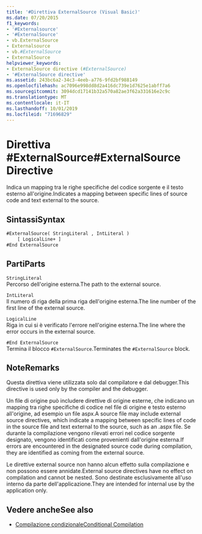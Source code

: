 ```yaml
---
title: '#Direttiva ExternalSource (Visual Basic)'
ms.date: 07/20/2015
f1_keywords:
- '#Externalsource'
- '#ExternalSource'
- vb.ExternalSource
- Externalsource
- vb.#ExternalSource
- ExternalSource
helpviewer_keywords:
- ExternalSource directive (#ExternalSource)
- '#ExternalSource directive'
ms.assetid: 243bc6a2-34c3-4eeb-a776-9fd2bf988149
ms.openlocfilehash: ac7096e998dd8d2a416dc739e1d7625e1abff7a6
ms.sourcegitcommit: 3094dcd17141b32a570a82ae3f62a331616e2c9c
ms.translationtype: MT
ms.contentlocale: it-IT
ms.lasthandoff: 10/01/2019
ms.locfileid: "71696829"
---
```

# <a name="externalsource-directive"></a><span data-ttu-id="1646b-102">Direttiva #ExternalSource</span><span class="sxs-lookup"><span data-stu-id="1646b-102">#ExternalSource Directive</span></span>
<span data-ttu-id="1646b-103">Indica un mapping tra le righe specifiche del codice sorgente e il testo esterno all'origine.</span><span class="sxs-lookup"><span data-stu-id="1646b-103">Indicates a mapping between specific lines of source code and text external to the source.</span></span>  
  
## <a name="syntax"></a><span data-ttu-id="1646b-104">Sintassi</span><span class="sxs-lookup"><span data-stu-id="1646b-104">Syntax</span></span>  
  
```vb  
#ExternalSource( StringLiteral , IntLiteral )  
    [ LogicalLine+ ]  
#End ExternalSource  
```  
  
## <a name="parts"></a><span data-ttu-id="1646b-105">Parti</span><span class="sxs-lookup"><span data-stu-id="1646b-105">Parts</span></span>  
 `StringLiteral`  
 <span data-ttu-id="1646b-106">Percorso dell'origine esterna.</span><span class="sxs-lookup"><span data-stu-id="1646b-106">The path to the external source.</span></span>  
  
 `IntLiteral`  
 <span data-ttu-id="1646b-107">Il numero di riga della prima riga dell'origine esterna.</span><span class="sxs-lookup"><span data-stu-id="1646b-107">The line number of the first line of the external source.</span></span>  
  
 `LogicalLine`  
 <span data-ttu-id="1646b-108">Riga in cui si è verificato l'errore nell'origine esterna.</span><span class="sxs-lookup"><span data-stu-id="1646b-108">The line where the error occurs in the external source.</span></span>  
  
 `#End ExternalSource`  
 <span data-ttu-id="1646b-109">Termina il blocco `#ExternalSource`.</span><span class="sxs-lookup"><span data-stu-id="1646b-109">Terminates the `#ExternalSource` block.</span></span>  
  
## <a name="remarks"></a><span data-ttu-id="1646b-110">Note</span><span class="sxs-lookup"><span data-stu-id="1646b-110">Remarks</span></span>  
 <span data-ttu-id="1646b-111">Questa direttiva viene utilizzata solo dal compilatore e dal debugger.</span><span class="sxs-lookup"><span data-stu-id="1646b-111">This directive is used only by the compiler and the debugger.</span></span>  
  
 <span data-ttu-id="1646b-112">Un file di origine può includere direttive di origine esterne, che indicano un mapping tra righe specifiche di codice nel file di origine e testo esterno all'origine, ad esempio un file aspx.</span><span class="sxs-lookup"><span data-stu-id="1646b-112">A source file may include external source directives, which indicate a mapping between specific lines of code in the source file and text external to the source, such as an .aspx file.</span></span> <span data-ttu-id="1646b-113">Se durante la compilazione vengono rilevati errori nel codice sorgente designato, vengono identificati come provenienti dall'origine esterna.</span><span class="sxs-lookup"><span data-stu-id="1646b-113">If errors are encountered in the designated source code during compilation, they are identified as coming from the external source.</span></span>  
  
 <span data-ttu-id="1646b-114">Le direttive external source non hanno alcun effetto sulla compilazione e non possono essere annidate.</span><span class="sxs-lookup"><span data-stu-id="1646b-114">External source directives have no effect on compilation and cannot be nested.</span></span> <span data-ttu-id="1646b-115">Sono destinate esclusivamente all'uso interno da parte dell'applicazione.</span><span class="sxs-lookup"><span data-stu-id="1646b-115">They are intended for internal use by the application only.</span></span>  
  
## <a name="see-also"></a><span data-ttu-id="1646b-116">Vedere anche</span><span class="sxs-lookup"><span data-stu-id="1646b-116">See also</span></span>

- [<span data-ttu-id="1646b-117">Compilazione condizionale</span><span class="sxs-lookup"><span data-stu-id="1646b-117">Conditional Compilation</span></span>](../../../visual-basic/programming-guide/program-structure/conditional-compilation.md)
